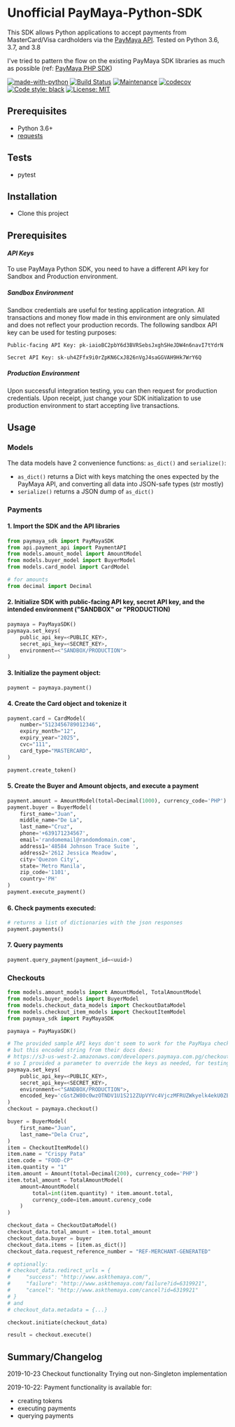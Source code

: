 # Unofficial PayMaya-Python-SDK
This SDK allows Python applications to accept payments from MasterCard/Visa cardholders via the <a href="https://developers.paymaya.com/blog/entry/paymaya-api-and-sdk-documentation">PayMaya API</a>. Tested on Python 3.6, 3.7, and 3.8

I've tried to pattern the flow on the existing PayMaya SDK libraries as much as possible (ref: <a href="https://github.com/PayMaya/PayMaya-PHP-SDK/">PayMaya PHP SDK</a>) 

[![made-with-python](https://img.shields.io/badge/Made%20with-Python-1f425f.svg)](https://www.python.org/)
[![Build Status](https://travis-ci.com/jorgec/PayMaya-Python-SDK.svg?branch=master)](https://travis-ci.com/jorgec/PayMaya-Python-SDK)
[![Maintenance](https://img.shields.io/badge/Maintained%3F-yes-green.svg)](https://GitHub.com/Naereen/StrapDown.js/graphs/commit-activity)
[![codecov](https://codecov.io/gh/jorgec/PayMaya-Python-SDK/branch/master/graph/badge.svg)](https://codecov.io/gh/jorgec/PayMaya-Python-SDK)
[![Code style: black](https://img.shields.io/badge/code%20style-black-000000.svg)](https://github.com/psf/black)
[![License: MIT](https://img.shields.io/badge/License-MIT-yellow.svg)](https://opensource.org/licenses/MIT)

## Prerequisites
- Python 3.6+
- <a href="https://pypi.org/project/requests/">requests</a>

## Tests
- pytest

## Installation
- Clone this project

## Prerequisites

#### _API Keys_
To use PayMaya Python SDK, you need to have a different API key for Sandbox and Production environment.
 
##### _Sandbox Environment_
 
Sandbox credentials are useful for testing application integration. All transactions and money flow made in this environment are only simulated and does not reflect your production records. The following sandbox API key can be used for testing purposes:

 ```
Public-facing API Key: pk-iaioBC2pbY6d3BVRSebsJxghSHeJDW4n6navI7tYdrN

Secret API Key: sk-uh4ZFfx9i0rZpKN6CxJ826nVgJ4saGGVAH9Hk7WrY6Q
```
 
##### _Production Environment_
 
Upon successful integration testing, you can then request for production credentials. Upon receipt, just change your SDK initialization to use production environment to start accepting live transactions.

## Usage
### Models
The data models have 2 convenience functions: `as_dict()` and `serialize()`:
- `as_dict()` returns a Dict with keys matching the ones expected by the PayMaya API, and converting all data into JSON-safe types (str mostly)
- `serialize()` returns a JSON dump of `as_dict()`
### Payments
#### 1. Import the SDK and the API libraries
```python
from paymaya_sdk import PayMayaSDK
from api.payment_api import PaymentAPI
from models.amount_model import AmountModel
from models.buyer_model import BuyerModel
from models.card_model import CardModel

# for amounts
from decimal import Decimal
```
#### 2. Initialize SDK with public-facing API key, secret API key, and the intended environment ("SANDBOX" or "PRODUCTION)
```python
paymaya = PayMayaSDK()
paymaya.set_keys(
    public_api_key=<PUBLIC_KEY>,
    secret_api_key=<SECRET_KEY>,
    environment=<"SANDBOX/PRODUCTION">
)
```
#### 3. Initialize the payment object:
```python
payment = paymaya.payment()
```
#### 4. Create the Card object and tokenize it
```python
payment.card = CardModel(
    number="5123456789012346",
    expiry_month="12",
    expiry_year="2025",
    cvc="111",
    card_type="MASTERCARD",
)

payment.create_token()
```
#### 5. Create the Buyer and Amount objects, and execute a payment
```python
payment.amount = AmountModel(total=Decimal(1000), currency_code='PHP')
payment.buyer = BuyerModel(
    first_name="Juan",
    middle_name="De La",
    last_name="Cruz",
    phone='+639171234567',
    email='randomemail@randomdomain.com',
    address1='48584 Johnson Trace Suite ',
    address2='2612 Jessica Meadow',
    city='Quezon City',
    state='Metro Manila',
    zip_code='1101',
    country='PH'
)
payment.execute_payment()
```
#### 6. Check payments executed:
```python
# returns a list of dictionaries with the json responses
payment.payments()
```
#### 7. Query payments
```python
payment.query_payment(payment_id=<uuid>)
```
### Checkouts
```python
from models.amount_models import AmountModel, TotalAmountModel
from models.buyer_models import BuyerModel
from models.checkout_data_models import CheckoutDataModel
from models.checkout_item_models import CheckoutItemModel
from paymaya_sdk import PayMayaSDK

paymaya = PayMayaSDK()

# The provided sample API keys don't seem to work for the PayMaya checkout sandbox, 
# but this encoded string from their docs does: 
# https://s3-us-west-2.amazonaws.com/developers.paymaya.com.pg/checkout/checkout.html 
# so I provided a parameter to override the keys as needed, for testing
paymaya.set_keys(
    public_api_key=<PUBLIC_KEY>,
    secret_api_key=<SECRET_KEY>,
    environment=<"SANDBOX/PRODUCTION">,
    encoded_key='cGstZW80c0wzOTNDV1U1S212ZUpVYVc4VjczMFRUZWkyelk4ekU0ZEhKRHhrRjo='
)
checkout = paymaya.checkout()

buyer = BuyerModel(
    first_name="Juan",
    last_name="Dela Cruz",
)
item = CheckoutItemModel()
item.name = "Crispy Pata"
item.code = "FOOD-CP"
item.quantity = "1"
item.amount = Amount(total=Decimal(200), currency_code='PHP')
item.total_amount = TotalAmountModel(
    amount=AmountModel(
        total=int(item.quantity) * item.amount.total,
        currency_code=item.amount.curency_code
    )
)

checkout_data = CheckoutDataModel()
checkout_data.total_amount = item.total_amount
checkout_data.buyer = buyer
checkout_data.items = [item.as_dict()]
checkout_data.request_reference_number = "REF-MERCHANT-GENERATED"

# optionally:
# checkout_data.redirect_urls = {
#     "success": "http://www.askthemaya.com/",
#     "failure": "http://www.askthemaya.com/failure?id=6319921",
#     "cancel": "http://www.askthemaya.com/cancel?id=6319921"
# }
# and
# checkout_data.metadata = {...}

checkout.initiate(checkout_data)

result = checkout.execute()
```
## Summary/Changelog
2019-10-23
Checkout functionality
Trying out non-Singleton implementation

2019-10-22: 
Payment functionality is available for:
- creating tokens
- executing payments
- querying payments